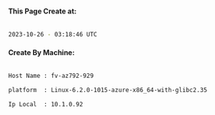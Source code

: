 
   
#### This Page Create at:

```bash

2023-10-26 - 03:18:46 UTC

```

#### Create By Machine:

```bash

Host Name : fv-az792-929

platform  : Linux-6.2.0-1015-azure-x86_64-with-glibc2.35

Ip Local  : 10.1.0.92

```

